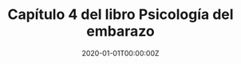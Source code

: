 ---
title: "Capítulo 4 del libro Psicología del embarazo"
authors:
- Susana Carmona
date: "2020-01-01T00:00:00Z"
doi: ""
publishDate: "2020-01-01T00:00:00Z"
# Publication type.
# Legend: 0 = Uncategorized; 1 = Conference paper; 2 = Journal article;
# 3 = Preprint / Working Paper; 4 = Report; 5 = Book; 6 = Book section;
# 7 = Thesis; 8 = Patent
publication_types: ["6"]
publication: "*Editorial Síntesis*"
tags:
- Books
featured: false
links:
#- name: Link
#  url: https://pubmed.ncbi.nlm.nih.gov/21054282/
---